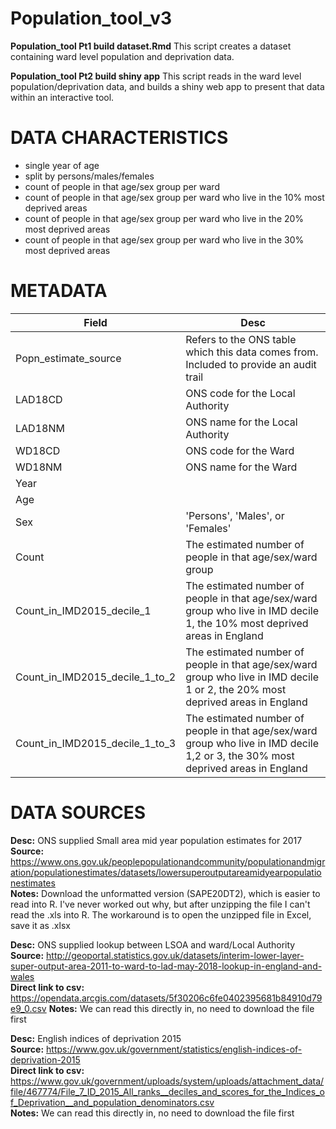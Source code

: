 # Population_tool_v3
**Population_tool Pt1 build dataset.Rmd** 
This script creates a dataset containing ward level population and deprivation data.

**Population_tool Pt2 build shiny app**
This script reads in the ward level population/deprivation data, and builds a shiny web app to present that data within an interactive tool.
  
# DATA CHARACTERISTICS
* single year of age  
* split by persons/males/females  
* count of people in that age/sex group per ward  
* count of people in that age/sex group per ward who live in the 10% most deprived areas  
* count of people in that age/sex group per ward who live in the 20% most deprived areas  
* count of people in that age/sex group per ward who live in the 30% most deprived areas  

# METADATA  

| Field | Desc |
|-----------------------------------|----------------------------------|
|Popn_estimate_source               | Refers to the ONS table which this data comes from. Included to provide an audit trail  |  
| LAD18CD                           | ONS code for the Local Authority  |  
| LAD18NM                           | ONS name for the Local Authority  |  
| WD18CD                            | ONS code for the Ward  |  
| WD18NM                            | ONS name for the Ward  |  
| Year  |   |  
| Age   |   |  
| Sex   | 'Persons', 'Males', or 'Females'  |  
| Count | The estimated number of people in that age/sex/ward group |  
| Count_in_IMD2015_decile_1 | The estimated number of people in that age/sex/ward group who live in IMD decile 1, the 10% most deprived areas in England    |  
| Count_in_IMD2015_decile_1_to_2 | The estimated number of people in that age/sex/ward group who live in IMD decile 1 or 2, the 20% most deprived areas in England    |  
| Count_in_IMD2015_decile_1_to_3 | The estimated number of people in that age/sex/ward group who live in IMD decile 1,2 or 3, the 30% most deprived areas in England    |  


# DATA SOURCES  

**Desc:** ONS supplied Small area mid year population estimates for 2017  
**Source:** https://www.ons.gov.uk/peoplepopulationandcommunity/populationandmigration/populationestimates/datasets/lowersuperoutputareamidyearpopulationestimates  
**Notes:** Download the unformatted version (SAPE20DT2), which is easier to read into R. I've never worked out why, but after unzipping the file I can't read the .xls into R. The workaround is to open the unzipped file in Excel, save it as .xlsx  

**Desc:** ONS supplied lookup between LSOA and ward/Local Authority  
**Source:** http://geoportal.statistics.gov.uk/datasets/interim-lower-layer-super-output-area-2011-to-ward-to-lad-may-2018-lookup-in-england-and-wales  
**Direct link to csv:** https://opendata.arcgis.com/datasets/5f30206c6fe0402395681b84910d79e9_0.csv
**Notes:** We can read this directly in, no need to download the file first  

**Desc:** English indices of deprivation 2015  
**Source:** https://www.gov.uk/government/statistics/english-indices-of-deprivation-2015  
**Direct link to csv:** https://www.gov.uk/government/uploads/system/uploads/attachment_data/file/467774/File_7_ID_2015_All_ranks__deciles_and_scores_for_the_Indices_of_Deprivation__and_population_denominators.csv  
**Notes:** We can read this directly in, no need to download the file first  

